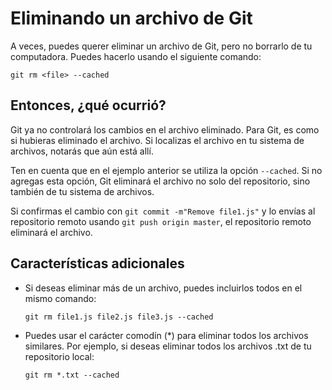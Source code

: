 # Eliminando un archivo de Git

A veces, puedes querer eliminar un archivo de Git, pero no borrarlo de tu computadora. Puedes hacerlo usando el siguiente comando:

``git rm <file> --cached``

## Entonces, ¿qué ocurrió?

Git ya no controlará los cambios en el archivo eliminado. Para Git, es como si hubieras eliminado el archivo. Si localizas el archivo en tu sistema de archivos, notarás que aún está allí.

Ten en cuenta que en el ejemplo anterior se utiliza la opción `--cached`. Si no agregas esta opción, Git eliminará el archivo no solo del repositorio, sino también de tu sistema de archivos.

Si confirmas el cambio con `git commit -m"Remove file1.js"` y lo envías al repositorio remoto usando `git push origin master`, el repositorio remoto eliminará el archivo.

## Características adicionales

- Si deseas eliminar más de un archivo, puedes incluirlos todos en el mismo comando:

    `git rm file1.js file2.js file3.js --cached`

- Puedes usar el carácter comodín (*) para eliminar todos los archivos similares. Por ejemplo, si deseas eliminar todos los archivos .txt de tu repositorio local:

    `git rm *.txt --cached`
